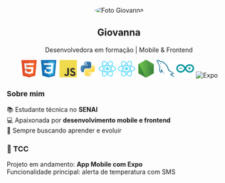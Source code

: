<p align="center">
  <img src="https://avatars.githubusercontent.com/u/000000?v=4" width="150" style="border-radius: 50%;" alt="Foto Giovanna"/>
</p>

<h2 align="center">Giovanna</h2>
<p align="center">Desenvolvedora em formação | Mobile & Frontend</p>
<p align="center">
  <img src="https://github.com/devicons/devicon/blob/master/icons/html5/html5-original.svg" width="40" title="HTML" />
  <img src="https://github.com/devicons/devicon/blob/master/icons/css3/css3-original.svg" width="40" title="CSS" />
  <img src="https://github.com/devicons/devicon/blob/master/icons/javascript/javascript-original.svg" width="40" title="JS" />
  <img src="https://github.com/devicons/devicon/blob/master/icons/python/python-original.svg" width="40" title="Python" />
  <img src="https://github.com/devicons/devicon/blob/master/icons/react/react-original.svg" width="40" title="React" />
  <img src="https://github.com/devicons/devicon/blob/master/icons/react/react-original.svg" width="40" title="React Native" />
  <img src="https://github.com/devicons/devicon/blob/master/icons/nodejs/nodejs-original.svg" width="40" title="Node.js" />
  <img src="https://github.com/devicons/devicon/blob/master/icons/mysql/mysql-original.svg" width="40" title="MySQL" />
  <img src="https://github.com/devicons/devicon/blob/master/icons/arduino/arduino-original.svg" width="40" title="Arduino" />
<img src="https://encrypted-tbn0.gstatic.com/images?q=tbn:ANd9GcRVtfghCwl_HDYMSeHrVZwaJb4Wnt5ZVo-ycA&s" width="40" title="Expo" />
</p>


### Sobre mim
📚 Estudante técnica no **SENAI**  
💻 Apaixonada por **desenvolvimento mobile e frontend**  
🚀 Sempre buscando aprender e evoluir  

### 📱 TCC
Projeto em andamento: **App Mobile com Expo**  
Funcionalidade principal: alerta de temperatura com SMS  











